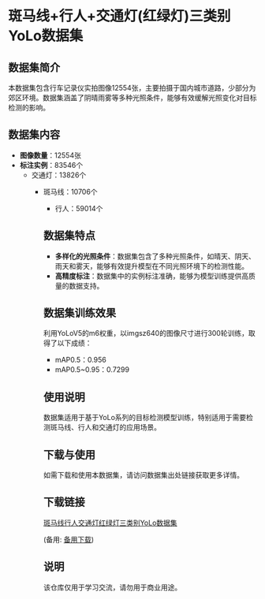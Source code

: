 # 斑马线+行人+交通灯(红绿灯)三类别YoLo数据集

## 数据集简介

本数据集包含行车记录仪实拍图像12554张，主要拍摄于国内城市道路，少部分为郊区环境。数据集涵盖了阴晴雨雾等多种光照条件，能够有效缓解光照变化对目标检测的影响。

## 数据集内容

- **图像数量**：12554张
- **标注实例**：83546个
  - 交通灯：13826个
    - 斑马线：10706个
      - 行人：59014个

      ## 数据集特点

      - **多样化的光照条件**：数据集包含了多种光照条件，如晴天、阴天、雨天和雾天，能够有效提升模型在不同光照环境下的检测性能。
      - **高精度标注**：数据集中的实例标注准确，能够为模型训练提供高质量的数据支持。

      ## 数据集训练效果

      利用YoLoV5的m6权重，以imgsz640的图像尺寸进行300轮训练，取得了以下成绩：
      - mAP0.5：0.956
      - mAP0.5~0.95：0.7299

      ## 使用说明

      数据集适用于基于YoLo系列的目标检测模型训练，特别适用于需要检测斑马线、行人和交通灯的应用场景。

      ## 下载与使用

      如需下载和使用本数据集，请访问数据集出处链接获取更多详情。

      ## 下载链接
      [斑马线行人交通灯红绿灯三类别YoLo数据集](https://pan.quark.cn/s/c141eaff668a) 

      (备用: [备用下载](https://pan.baidu.com/s/1UcfuVuQewHz52AfGCvszDw?pwd=1234))

      ## 说明

      该仓库仅用于学习交流，请勿用于商业用途。
